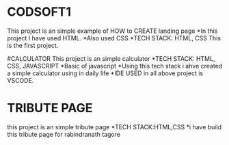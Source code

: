 # CODSOFT1
This project is an simple example of HOW to CREATE landing page 
*In this project I have used HTML.
*Also used CSS 
*TECH STACK: HTML, CSS
This is the first project.


#CALCULATOR
This project is an simple calculator 
*TECH STACK: HTML, CSS, JAVASCRIPT
*Basic of javascript
*Using this tech stack i ahve created  a simple calculator using in daily life 
*IDE USED in all above project is VSCODE.
# TRIBUTE PAGE
this project is an simple tribute page 
*TECH STACK:HTML,CSS
*i have build this tribute page for rabindranath tagore
